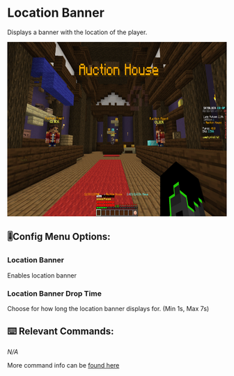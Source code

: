 # Location Banner
Displays a banner with the location of the player.
<!-- Feature Description -->

<img src="/docs/images/location_banner.png" alt="Location Banner" width="750" height="400" style="text-align: center;">
<!-- Feature image -->

## 🎚️Config  Menu Options: 
<!-- Options/toggles in the config menu, and what they do-->
### Location Banner
Enables location banner

### Location Banner Drop Time
Choose for how long the location banner displays for. (Min 1s, Max 7s)

## ⌨️ Relevant Commands:
<!-- Commands to use the feature/associated with the feature-->

*N/A*

More command info can be [found here](/docs/pages/commands.md#clearpssdata)



